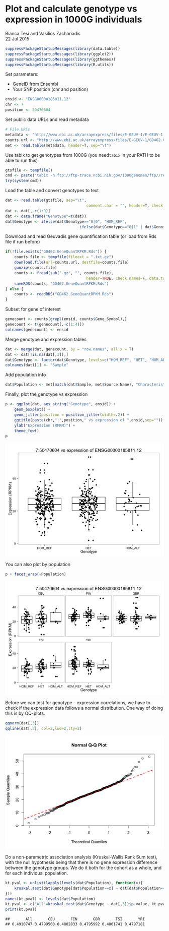 # Plot and calculate genotype vs expression in 1000G individuals
Bianca Tesi and Vasilios Zachariadis  
22 Jul 2015  


```r
suppressPackageStartupMessages(library(data.table))
suppressPackageStartupMessages(library(ggplot2))
suppressPackageStartupMessages(library(ggthemes))
suppressPackageStartupMessages(library(R.utils))
```

Set parameters: 

* GeneID from Ensembl
* Your SNP position (chr and position)


```r
ensid <- "ENSG00000185811.12"
chr <- 7
position <- 50470604
```

Set public data URLs and read metadata


```r
# File URLs
metadata <- "http://www.ebi.ac.uk/arrayexpress/files/E-GEUV-1/E-GEUV-1.sdrf.txt"
counts.url <- "http://www.ebi.ac.uk/arrayexpress/files/E-GEUV-1/GD462.GeneQuantRPKM.50FN.samplename.resk10.txt.gz"
met <- read.table(metadata, header=T, sep="\t")
```

Use tabix to get genotypes from 1000G (you need`tabix` in your PATH to be able to run this)


```r
gtsfile <- tempfile()
cmd <- paste("tabix -h ftp://ftp-trace.ncbi.nih.gov/1000genomes/ftp//release/20130502/ALL.chr",chr,".phase3_shapeit2_mvncall_integrated_v5a.20130502.genotypes.vcf.gz ",chr,":",position-1,"-",position," | grep -v ^## > ",gtsfile,sep="")
try(system(cmd))
```

Load the table and convert genotypes to text


```r
dat <- read.table(gtsfile, sep="\t", 
									comment.char = "", header=T, check.names = F, colClasses = "character")
dat <- dat[,-c(1:9)]
dat <- data.frame("Genotype"=t(dat))
dat$Genotype <- ifelse(dat$Genotype=="0|0", "HOM_REF", 
								 ifelse(dat$Genotype=="0|1" | dat$Genotype=="1|0", "HET", "HOM_ALT"))
```

Download and read Geuvadis gene quantification table (or load from Rds file if run before)


```r
if(!file.exists("GD462.GeneQuantRPKM.Rds")) {
	counts.file <- tempfile(fileext = ".txt.gz")
	download.file(url=counts.url, destfile=counts.file)
	gunzip(counts.file)
	counts <- fread(sub(".gz", "", counts.file),
									header=TRUE, check.names=F, data.table=F)
	saveRDS(counts, "GD462.GeneQuantRPKM.Rds")	
} else {
	counts <- readRDS("GD462.GeneQuantRPKM.Rds")
}
```

Subset for gene of interest 


```r
genecount <- counts[grepl(ensid, counts$Gene_Symbol),]
genecount <- t(genecount[,-c(1:4)])
colnames(genecount) <- ensid
```

Merge genotype and expression tables


```r
dat <- merge(dat, genecount, by = "row.names", all.x = T)
dat <- dat[!is.na(dat[,3]),]
dat$Genotype <- factor(dat$Genotype, levels=c("HOM_REF", "HET", "HOM_ALT"))
colnames(dat)[1] <- "Sample"
```

Add population info


```r
dat$Population <- met[match(dat$Sample, met$Source.Name), "Characteristics.population."]
```

Finally, plot the genotype vs expression


```r
p <- ggplot(dat, aes_string("Genotype", ensid)) +
	geom_boxplot() +
	geom_jitter(position = position_jitter(width=.2)) +
	ggtitle(paste(chr,":",position," vs expression of ",ensid,sep="")) +
	ylab("Expression (RPKM)") +
	theme_few()
p
```

![](1kg-geuvadis-custom-eqtl_files/figure-html/unnamed-chunk-9-1.png) 

You can also plot by population

```r
p + facet_wrap(~Population)
```

![](1kg-geuvadis-custom-eqtl_files/figure-html/unnamed-chunk-10-1.png) 

Before we can test for genotype - expression correlations, we have to check if the expression data follows a normal distribution. One way of doing this is by QQ-plots.


```r
qqnorm(dat[,3])
qqline(dat[,3], col=2,lwd=2,lty=2)
```

![](1kg-geuvadis-custom-eqtl_files/figure-html/unnamed-chunk-11-1.png) 

Do a non-parametric association analysis (Kruskal-Wallis Rank Sum test), with the null hypothesis being that there is no gene expression difference between the genotype groups. We do it both for the cohort as a whole, and for each individual population. 


```r
kt.pval <- unlist(lapply(levels(dat$Population), function(x){
	kruskal.test(dat$Genotype[dat$Population==x] ~ dat[dat$Population==x,3])$p.value
}))
names(kt.pval) <- levels(dat$Population)
kt.pval <- c("All"=kruskal.test(dat$Genotype ~ dat[,3])$p.value, kt.pval)
print(kt.pval)
```

```
##       All       CEU       FIN       GBR       TSI       YRI 
## 0.4910747 0.4799500 0.4802833 0.4795992 0.4801741 0.4797181
```



